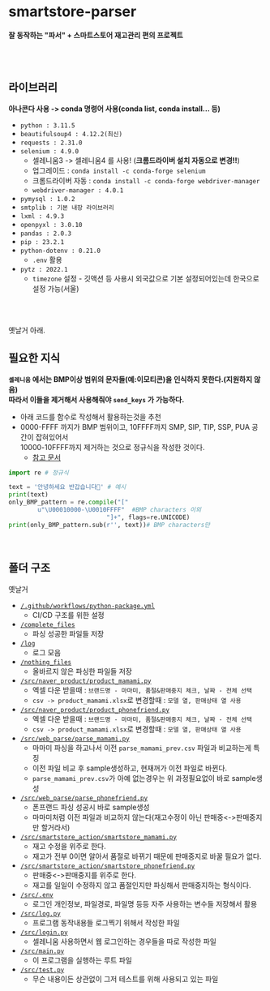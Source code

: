 # smartstore-parser

**잘 동작하는 "파서" + 스마트스토어 재고관리 편의 프로젝트**

<br><br>

## 라이브러리

**아나콘다 사용 -> conda 명령어 사용(conda list, conda install... 등)**

* `python : 3.11.5`
* `beautifulsoup4 : 4.12.2(최신)`
* `requests : 2.31.0`
* `selenium : 4.9.0`
  * 셀레니움3 -> 셀레니움4 를 사용! (**크롬드라이버 설치 자동으로 변경!!**)
  * 업그레이드 : `conda install -c conda-forge selenium`
  * 크롬드라이버 자동 : `conda install -c conda-forge webdriver-manager`
  * `webdriver-manager : 4.0.1`
* `pymysql : 1.0.2`
* `smtplib : 기본 내장 라이브러리`
* `lxml : 4.9.3`
* `openpyxl : 3.0.10`
* `pandas : 2.0.3`
* `pip : 23.2.1`
* `python-dotenv : 0.21.0`
  * `.env` 활용
* `pytz : 2022.1`
  * `timezone` 설정 - 깃액션 등 사용시 외국값으로 기본 설정되어있는데 한국으로 설정 가능(서울)

<br><br>





















옛날거 아래.

## 필요한 지식

**`셀레니움` 에서는 BMP이상 범위의 문자들(예:이모티콘)을 인식하지 못한다.(지원하지 않음)  
따라서 이들을 제거해서 사용해줘야 `send_keys` 가 가능하다.**

* 아래 코드를 함수로 작성해서 활용하는것을 추천
* 0000-FFFF 까지가 BMP 범위이고, 10FFFF까지 SMP, SIP, TIP, SSP, PUA 공간이 잡혀있어서  
  10000-10FFFF까지 제거하는 것으로 정규식을 작성한 것이다.
  * [참고 문서](https://studyprogram.tistory.com/1)

```python
import re # 정규식

text = '안녕하세요 반갑습니다🐶' # 예시
print(text) 
only_BMP_pattern = re.compile("["
        u"\U00010000-\U0010FFFF"  #BMP characters 이외
                           "]+", flags=re.UNICODE)
print(only_BMP_pattern.sub(r'', text))# BMP characters만
```

<br>

## 폴더 구조











옛날거

* [`/.github/workflows/python-package.yml`](./.github/workflows/python-package.yml)
  * CI/CD 구조를 위한 설정
* [`/complete_files`](./complete_files)
  * 파싱 성공한 파일들 저장
* [`/log`](./log)
  * 로그 모음
* [`/nothing_files`](./nothing_files)
  * 올바르지 않은 파싱한 파일들 저장
* [`/src/naver_product/product_mamami.py`](./src/naver_product/product_mamami.py)
  * 엑셀 다운 받을때 : `브랜드명 - 마마미, 품절&판매중지 체크, 날짜 - 전체 선택`
  * `csv -> product_mamami.xlsx`로 변경할때 : `모델 열, 판매상태 열 사용`
* [`/src/naver_product/product_phonefriend.py`](./src/naver_product/product_phonefriend.py)
  * 엑셀 다운 받을때 : `브랜드명 - 마마미, 품절&판매중지 체크, 날짜 - 전체 선택`
  * `csv -> product_mamami.xlsx`로 변경할때 : `모델 열, 판매상태 열 사용`
* [`/src/web_parse/parse_mamami.py`](./src/web_parse/parse_mamami.py)
  * 마마미 파싱을 하고나서 이전 `parse_mamami_prev.csv` 파일과 비교하는게 특징
  * 이전 파일 비교 후 sample생성하고, 현재꺼가 이전 파일로 바뀐다.
  * `parse_mamami_prev.csv`가 아예 없는경우는 위 과정필요없이 바로 sample생성
* [`/src/web_parse/parse_phonefriend.py`](./src/web_parse/parse_phonefriend.py)
  * 폰프랜드 파싱 성공시 바로 sample생성
  * 마마미처럼 이전 파일과 비교하지 않는다(재고수정이 아닌 판매중<->판매중지만 할거라서)
* [`/src/smartstore_action/smartstore_mamami.py`](./src/smartstore_action/smartstore_mamami.py)
  * 재고 수정을 위주로 한다.
  * 재고가 전부 0이면 알아서 품절로 바뀌기 때문에 판매중지로 바꿀 필요가 없다.
* [`/src/smartstore_action/smartstore_phonefriend.py`](./src/smartstore_action/smartstore_phonefriend.py)
  * 판매중<->판매중지를 위주로 한다.
  * 재고를 일일이 수정하지 않고 품절인지만 파싱해서 판매중지하는 형식이다.
* [`/src/.env`](./src/.env)
  * 로그인 개인정보, 파일경로, 파일명 등등 자주 사용하는 변수들 저장해서 활용
* [`/src/log.py`](./src/log.py)
  * 프로그램 동작내용들 로그찍기 위해서 작성한 파일
* [`/src/login.py`](./src/login.py)
  * 셀레니움 사용하면서 웹 로그인하는 경우들을 따로 작성한 파일
* [`/src/main.py`](./src/main.py)
  * 이 프로그램을 실행하는 루트 파일
* [`/src/test.py`](./src/test.py)
  * 무슨 내용이든 상관없이 그저 테스트를 위해 사용되고 있는 파일
